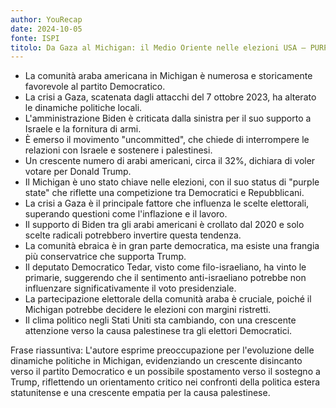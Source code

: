 ```yaml
---
author: YouRecap
date: 2024-10-05
fonte: ISPI
titolo: Da Gaza al Michigan: il Medio Oriente nelle elezioni USA – PURPLE STATE ep. 1
---
```


- La comunità araba americana in Michigan è numerosa e storicamente favorevole al partito Democratico.
- La crisi a Gaza, scatenata dagli attacchi del 7 ottobre 2023, ha alterato le dinamiche politiche locali.
- L'amministrazione Biden è criticata dalla sinistra per il suo supporto a Israele e la fornitura di armi.
- È emerso il movimento "uncommitted", che chiede di interrompere le relazioni con Israele e sostenere i palestinesi.
- Un crescente numero di arabi americani, circa il 32%, dichiara di voler votare per Donald Trump.
- Il Michigan è uno stato chiave nelle elezioni, con il suo status di "purple state" che riflette una competizione tra Democratici e Repubblicani.
- La crisi a Gaza è il principale fattore che influenza le scelte elettorali, superando questioni come l'inflazione e il lavoro.
- Il supporto di Biden tra gli arabi americani è crollato dal 2020 e solo scelte radicali potrebbero invertire questa tendenza.
- La comunità ebraica è in gran parte democratica, ma esiste una frangia più conservatrice che supporta Trump.
- Il deputato Democratico Tedar, visto come filo-israeliano, ha vinto le primarie, suggerendo che il sentimento anti-israeliano potrebbe non influenzare significativamente il voto presidenziale.
- La partecipazione elettorale della comunità araba è cruciale, poiché il Michigan potrebbe decidere le elezioni con margini ristretti.
- Il clima politico negli Stati Uniti sta cambiando, con una crescente attenzione verso la causa palestinese tra gli elettori Democratici.

Frase riassuntiva: L'autore esprime preoccupazione per l'evoluzione delle dinamiche politiche in Michigan, evidenziando un crescente disincanto verso il partito Democratico e un possibile spostamento verso il sostegno a Trump, riflettendo un orientamento critico nei confronti della politica estera statunitense e una crescente empatia per la causa palestinese.
